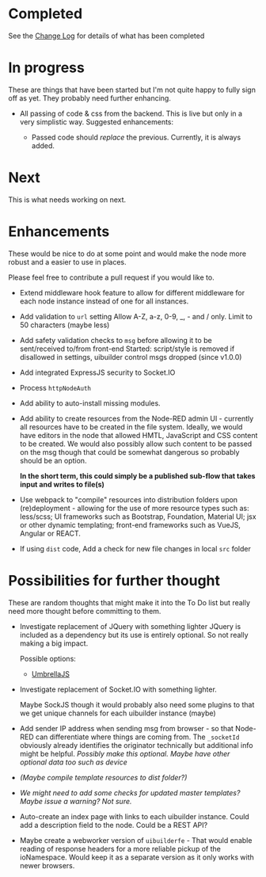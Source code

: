 # Completed
See the [Change Log](CHANGELOG.md) for details of what has been completed

# In progress
These are things that have been started but I'm not quite happy to fully sign off as yet. They probably need further enhancing.

- All passing of code & css from the backend.
  This is live but only in a very simplistic way. Suggested enhancements:

  - Passed code should _replace_ the previous.
    Currently, it is always added.

# Next
This is what needs working on next.

# Enhancements
These would be nice to do at some point and would make the node more robust and a easier to use in places.

Please feel free to contribute a pull request if you would like to.

- Extend middleware hook feature to allow for different middleware for each node instance
  instead of one for all instances.

- Add validation to `url` setting
  Allow A-Z, a-z, 0-9, _, - and / only. Limit to 50 characters (maybe less)

- Add safety validation checks to `msg` before allowing it to be sent/received to/from front-end
  Started: script/style is removed if disallowed in settings, uibuilder control msgs dropped (since v1.0.0)

- Add integrated ExpressJS security to Socket.IO

- Process `httpNodeAuth`

- Add ability to auto-install missing modules.

- Add ability to create resources from the Node-RED admin UI - currently all resources have
  to be created in the file system. Ideally, we would have editors in the node that allowed HMTL, JavaScript and CSS content to be created. We would also possibly allow such content to be passed on the msg though that could be somewhat dangerous so probably should be an option.

  **In the short term, this could simply be a published sub-flow that takes input and writes to file(s)**

- Use webpack to "compile" resources into distribution folders upon (re)deployment -
  allowing for the use of more resource types such as: less/scss; UI frameworks such as Bootstrap, Foundation, Material UI; jsx or other dynamic templating; front-end frameworks such as VueJS, Angular or REACT.

- If using `dist` code, Add a check for new file changes in local `src` folder

# Possibilities for further thought
These are random thoughts that might make it into the To Do list but really need more thought before committing to them.

- Investigate replacement of JQuery with something lighter
  JQuery is included as a dependency but its use is entirely optional. So not really making a big impact.

  Possible options:

  - [UmbrellaJS](https://www.npmjs.com/package/umbrellajs)

- Investigate replacement of Socket.IO with something lighter.

  Maybe SockJS though it would probably also need some plugins to that we get unique channels for each uibuilder instance (maybe)

- Add sender IP address when sending msg from browser - so that Node-RED can
  differentiate where things are coming from.
  The `_socketId` obviously already identifies the originator technically but additional info might be helpful.
  _Possibly make this optional. Maybe have other optional data too such as device_

- _(Maybe compile template resources to dist folder?)_

- _We might need to add some checks for updated master templates? Maybe issue a warning? Not sure._

- Auto-create an index page with links to each uibuilder instance.
  Could add a description field to the node.
  Could be a REST API?

- Maybe create a webworker version of `uibuilderfe` -
  That would enable reading of response headers for a more reliable pickup of the ioNamespace.
  Would keep it as a separate version as it only works with newer browsers.
